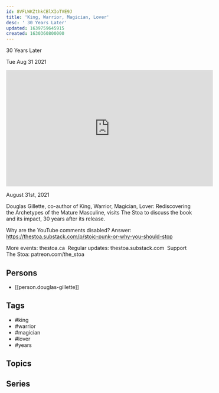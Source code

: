 ```yaml
---
id: 8VFLWKZthkCBlXIoTVE9J
title: 'King, Warrior, Magician, Lover'
desc: ' 30 Years Later'
updated: 1639759645915
created: 1630360800000
---
```



 30 Years Later

Tue Aug 31 2021

<iframe width="560" height="315" src="https://www.youtube.com/embed/GWS6-JTYFXg" title="King, Warrior, Magician, Lover: 30 Years Later w/ Douglas Gillette" frameborder="0" allow="accelerometer; autoplay; clipboard-write; encrypted-media; gyroscope; picture-in-picture" allowfullscreen ></iframe>

August 31st, 2021

Douglas Gillette, co-author of King, Warrior, Magician, Lover: Rediscovering the Archetypes of the Mature Masculine, visits The Stoa to discuss the book and its impact, 30 years after its release.

Why are the YouTube comments disabled? Answer: https://thestoa.substack.com/p/stoic-punk-or-why-you-should-stop

More events: thestoa.ca 
Regular updates: thestoa.substack.com 
Support The Stoa: patreon.com/the_stoa

## Persons

- [[person.douglas-gillette]]

## Tags

- #king
- #warrior
- #magician
- #lover
- #years

## Topics



## Series



